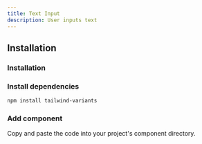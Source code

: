 ```yaml
---
title: Text Input
description: User inputs text
---
```


## Installation

<ComponentPreview name="TextInput" />

### Installation

<Steps>

### Install dependencies

```bash
npm install tailwind-variants
```

### Add component

Copy and paste the code into your project's component directory.

<ComponentCode name="TextInput" type="ui" />

</Steps>
